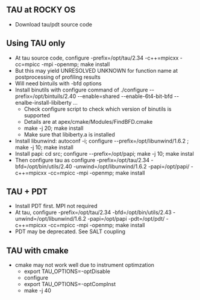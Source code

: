 ## TAU at ROCKY OS
- Download tau/pdt source code

## Using TAU only
- At tau source code, configure -prefix=/opt/tau/2.34 -c++=mpicxx -cc=mpicc -mpi -openmp; make install
- But this may yield UNRESOLVED UNKNOWN for function name at postprocessing of profiling results
- Will need bintuils with -bfd options
- Install binutils with configure command of ./configure --prefix=/opt/bintuils/2.40 --enable=shared --enable-6t4-bit-bfd --enalbe-install-libiberty ...
  - Check configure script to check which version of binutils is supported  
  - Details are at apex/cmake/Modules/FindBFD.cmake
  - make -j 20; make install
  - Make sure that libiberty.a is installed 
- Install libunwind: autoconf -i; configure --prefix=/opt/libunwind/1.6.2 ; make -j 10; make install
- Install papi: cd src; configure --prefix=/opt/papi; make -j 10; make instal
- Then configure tau as  configure -prefix=/opt/tau/2.34 -bfd=/opt/bin/utils/2.40 -unwind=/opt/libunwind/1.6.2 -papi=/opt/papi/ -c++=mpicxx -cc=mpicc -mpi -openmp; make install

## TAU + PDT
- Install PDT first. MPI not required
- At tau, configure -prefix=/opt/tau/2.34 -bfd=/opt/bin/utils/2.43 -unwind=/opt/libunwind/1.6.2 -papi=/opt/papi -pdt=/opt/pdt/ -c++=mpicxx -cc=mpicc -mpi -openmp; make install
- PDT may be deprecated. See SALT coupling

## TAU with cmake
- cmake may not work well due to instrument optimzation
  - export TAU_OPTIONS=-optDisable
  - configure
  - export TAU_OPTIONS=-optCompInst
  - make -j 40
